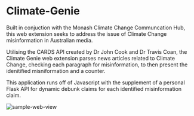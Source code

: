 # Climate-Genie

Built in conjuction with the Monash Climate Change Communcation Hub, this web extension seeks to address the issue of Climate Change misinformation in Australian media.

Utilising the CARDS API created by Dr John Cook and Dr Travis Coan, the Climate Genie web extension parses news articles related to Climate Change, checking each paragraph for misinformation, to then present the idenitified misniformation and a counter.

This application runs off of Javascript with the supplement of a personal Flask API for dynamic debunk claims for each identified misinformation claim.

![sample-web-view](https://github.com/Fonzzy1/Climate-Genie/blob/main/assets/Screenshots/WebpagePilotImage.png?raw=true)

